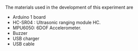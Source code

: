 

The materials used in the development of this experiment are
   * Arduino 1 board
   * HC-SR04 : Ultrasonic ranging module HC. 
   * MPU6050:  6DOF Accelerometer. 
   * Buzzer
   * USB charger
   * USB cable
